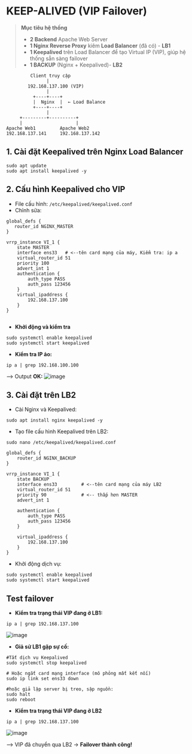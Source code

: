 # KEEP-ALIVED (VIP Failover)

> **Mục tiêu hệ thống**
> - **2 Backend** Apache Web Server 
>-  **1 Nginx Reverse Proxy** kiêm **Load Balancer** (đã có) - **LB1** 
>-  **1 Keepalived** trên Load Balancer để tạo Virtual IP (VIP), giúp hệ thống sẵn sàng failover
>- **1 BACKUP** (Nginx + Keepalived)- **LB2**

             Client truy cập
                   |
            192.168.137.100 (VIP)
                   |
              +----+----+
              |  Nginx  |  ← Load Balance
              +----+----+
                   |
         +---------+----------+
         |                    |
    Apache Web1         Apache Web2
    192.168.137.141     192.168.137.142


## 1. Cài đặt Keepalived trên Nginx Load Balancer

```bash!
sudo apt update
sudo apt install keepalived -y
```
## 2. Cấu hình Keepalived cho VIP

- File cấu hình: `/etc/keepalived/keepalived.conf`
- Chỉnh sửa: 
```bash!
global_defs {
   router_id NGINX_MASTER
}

vrrp_instance VI_1 {
    state MASTER
    interface ens33   # <--tên card mạng của máy, Kiểm tra: ip a
    virtual_router_id 51
    priority 100
    advert_int 1
    authentication {
        auth_type PASS
        auth_pass 123456
    }
    virtual_ipaddress {
        192.168.137.100
    }
}


```

- **Khởi động và kiểm tra**
```
sudo systemctl enable keepalived
sudo systemctl start keepalived
```
- **Kiểm tra IP ảo:**
```
ip a | grep 192.168.100.100
```

--> Output **OK:** 
![image](https://github.com/user-attachments/assets/eebe455b-4837-4e07-8ca5-1a74caa8bdad)


## 3. Cài đặt trên LB2 
- Cài Nginx và Keepalived:
```bash!
sudo apt install nginx keepalived -y
```

- Tạo file cấu hình Keepalived trên LB2:
```bash!
sudo nano /etc/keepalived/keepalived.conf
```

```bash!
global_defs {
    router_id NGINX_BACKUP
}

vrrp_instance VI_1 {
    state BACKUP
    interface ens33         # <--tên card mạng của máy LB2
    virtual_router_id 51
    priority 90             # <-- thấp hơn MASTER
    advert_int 1

    authentication {
        auth_type PASS
        auth_pass 123456
    }

    virtual_ipaddress {
        192.168.137.100
    }
}
```
- Khởi động dịch vụ:
```bash!
sudo systemctl enable keepalived
sudo systemctl start keepalived
```

## Test failover

- **Kiểm tra trạng thái VIP đang ở LB1:**
```
ip a | grep 192.168.137.100
```
![image](https://github.com/user-attachments/assets/4f201dce-4ab2-4908-9ac3-fc5984cf9b70)

- **Giả sử LB1 gặp sự cố:**
```bash!
#Tắt dịch vụ Keepalived
sudo systemctl stop keepalived

# Hoặc ngắt card mạng interface (mô phỏng mất kết nối)
sudo ip link set ens33 down

#hoặc giả lập server bị treo, sập nguồn:
sudo halt 
sudo reboot
```

- **Kiểm tra trạng thái VIP đang ở LB2**
```bash!
ip a | grep 192.168.137.100
```
![image](https://github.com/user-attachments/assets/8fe6c1f0-63a9-41fc-ad8b-52c214a8b4e7)

--> VIP đã chuyển qua LB2 → **Failover thành công!**
